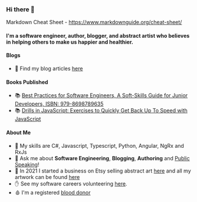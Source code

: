 ### Hi there 👋

Markdown Cheat Sheet - https://www.markdownguide.org/cheat-sheet/

#### I'm a software engineer, author, blogger, and abstract artist who believes in helping others to make us happier and healthier.

#### Blogs
- 📝 Find my blog articles [here](https://medium.com/@marklowg)

#### Books Published
- 📚 [Best Practices for Software Engineers, A Soft-Skills Guide for Junior Developers, ISBN: 979-8698789635](https://www.amazon.co.uk/Best-Practices-Software-Engineers-Soft-Skills-ebook/dp/B08L17JZCH/ref=tmm_kin_swatch_0?_encoding=UTF8&qid=1606414420&sr=1-1-69f2aa40-4718-4485-ba0d-6c4119696677)
- 📚 [Drills in JavaScript: Exercises to Quickly Get Back Up To Speed with JavaScript](https://www.amazon.co.uk/Drills-JavaScript-Exercises-Quickly-Speed-ebook/dp/B096WBLJ23/ref=sr_1_1?dchild=1&keywords=drill+in+javascript&qid=1623352070&sr=8-1)

#### About Me
- 🌱 My skills are C#, Javascript, Typescript, Python, Angular, NgRx and RxJs
- 💬 Ask me about **Software Engineering**, **Blogging**, **Authoring** and [Public Speaking](https://github.com/georgemarklow/georgemarklow/blob/main/SUMMARY.md#careers-in-software-engineering)! 
- 🎨 In 2021 I started a business on Etsy selling abstract art [here](https://www.porgiepuddingandpie.com/gallery) and all my artwork can be found [here](https://www.instagram.com/george.marklow.art/)
- ✋ See my software careers volunteering [here](https://github.com/georgemarklow/georgemarklow/blob/main/SUMMARY.md#careers-in-software-engineering).
- 🩸 I'm a registered [blood donor](https://www.blood.co.uk/)

<!--
**ttabaka/ttabaka** is a ✨ _special_ ✨ repository because its `README.md` (this file) appears on your GitHub profile.

Here are some ideas to get you started:

- 🔭 I’m currently working on ...
- 🌱 I’m currently learning ...
- 👯 I’m looking to collaborate on ...
- 🤔 I’m looking for help with ...
- 💬 Ask me about ...
- 📫 How to reach me: ...
- 😄 Pronouns: ...
- ⚡ Fun fact: ...
-->
